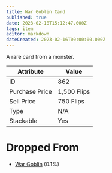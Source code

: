 ```yaml
---
title: War Goblin Card
published: true
date: 2023-02-18T15:12:47.000Z
tags: item
editor: markdown
dateCreated: 2023-02-16T00:00:00.000Z
---
```


A rare card from a monster.

|Attribute|Value|
|-|-|
|ID|862|
|Purchase Price|1,500 Flips|
|Sell Price|750 Flips|
|Type|N/A|
|Stackable|Yes|


# Dropped From
 * [War Goblin](monsters/war-goblin.md) (0.1%)
